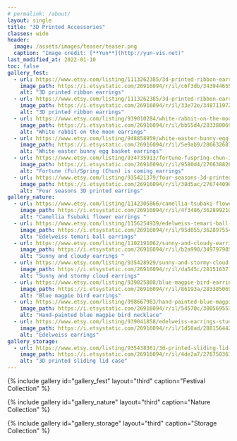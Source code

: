 ```yaml
---
# permalink: /about/
layout: single
title: "3D Printed Accessories"
classes: wide
header:
  image: /assets/images/teaser/teaser.png
  caption: "Image credit: [**Yun**](http://yun-vis.net)"
last_modified_at: 2022-01-10
toc: false
gallery_fest:    
  - url: https://www.etsy.com/listing/1113262385/3d-printed-ribbon-earrings-studclip-on?ref=shop_home_recs_2&pro=1&frs=1
    image_path: https://i.etsystatic.com/26916094/r/il/c6f3db/3439446552/il_794xN.3439446552_hzdb.jpg
    alt: "3D printed ribbon earrings"
  - url: https://www.etsy.com/listing/1113262385/3d-printed-ribbon-earrings-studclip-on?ref=shop_home_recs_2&pro=1&frs=1
    image_path: https://i.etsystatic.com/26916094/r/il/33e72e/3487119721/il_794xN.3487119721_59km.jpg
    alt: "3D printed ribbon earrings"
  - url: https://www.etsy.com/listing/939010284/white-rabbit-on-the-moon-earrings?ref=shop_home_recs_4&frs=1&cns=1
    image_path: https://i.etsystatic.com/26916094/r/il/bb55d4/2833800694/il_794xN.2833800694_pcrv.jpg
    alt: "White rabbit on the moon earrings"
  - url: https://www.etsy.com/listing/948858959/white-easter-bunny-egg-basket-earrings?ref=shop_home_recs_8&frs=1
    image_path: https://i.etsystatic.com/26916094/r/il/5e9ab9/2866326877/il_794xN.2866326877_38qm.jpg
    alt: "White easter bunny egg basket earrings"
  - url: https://www.etsy.com/listing/934735913/fortune-fuspring-chun-is-coming-earrings?ref=shop_home_recs_7&pro=1&frs=1
    image_path: https://i.etsystatic.com/26916094/r/il/9580d4/2766388268/il_794xN.2766388268_cuu7.jpg
    alt: "Fortune (Fu)/Spring (Chun) is coming earrings"
  - url: https://www.etsy.com/listing/935421379/four-seasons-3d-printed-earrings?ref=shop_home_recs_11&frs=1
    image_path: https://i.etsystatic.com/26916094/r/il/38d5ac/2767440904/il_794xN.2767440904_bg6w.jpg
    alt: "Four seasons 3D printed earrings"
gallery_nature:    
  - url: https://www.etsy.com/listing/1142305866/camellia-tsubaki-flower-earrings?click_key=789e9a0339f848dbde07dd8fdddf2eeb7467c229%3A1142305866&click_sum=3fe459ec&ref=shop_home_active_1&frs=1
    image_path: https://i.etsystatic.com/26916094/r/il/4f3486/3628992101/il_794xN.3628992101_oxf1.jpg
    alt: "Camellia Tsubaki flower earrings "
  - url: https://www.etsy.com/listing/1156254939/edelweiss-temari-ball-earrings?click_key=ffe2223d163bea5620a46546a37751495e4628ba%3A1156254939&click_sum=d932f87e&ref=shop_home_active_2&frs=1
    image_path: https://i.etsystatic.com/26916094/r/il/95d055/3628975547/il_794xN.3628975547_jgq0.jpg
    alt: "Edelweiss temari ball earrings"
  - url: https://www.etsy.com/listing/1102191062/sunny-and-cloudy-earrings-hookstudclip?click_key=b942a38a6fefbf227c69ecee2058525424637b86%3A1102191062&click_sum=f5e4568c&ref=shop_home_active_10&frs=1
    image_path: https://i.etsystatic.com/26916094/r/il/b2a990/3497979855/il_794xN.3497979855_t5tz.jpg
    alt: "Sunny and cloudy earrings "
  - url: https://www.etsy.com/listing/935428929/sunny-and-stormy-cloud-earrings-studclip?ref=shop_home_recs_3&frs=1&sca=1
    image_path: https://i.etsystatic.com/26916094/r/il/da545c/2815163715/il_794xN.2815163715_9jqq.jpg
    alt: "Sunny and stormy cloud earrings"
  - url: https://www.etsy.com/listing/939025808/blue-magpie-bird-earrings-studclip-on?ref=shop_home_recs_12&frs=1
    image_path: https://i.etsystatic.com/26916094/r/il/86193a/2833850698/il_794xN.2833850698_i8x9.jpg
    alt: "Blue magpie bird earrings"
  - url: https://www.etsy.com/listing/998667983/hand-painted-blue-magpie-bird-necklace?ref=shop_home_recs_15&frs=1
    image_path: https://i.etsystatic.com/26916094/r/il/54570c/3005695536/il_794xN.3005695536_70kx.jpg
    alt: "Hand-painted blue magpie bird necklace"
  - url: https://www.etsy.com/listing/939041858/edelweiss-earrings-studclip-on?ref=shop_home_recs_5&frs=1
    image_path: https://i.etsystatic.com/26916094/r/il/1d58ad/2881564421/il_794xN.2881564421_rg22.jpg
    alt: "Edelweiss earrings"
gallery_storage:    
  - url: https://www.etsy.com/listing/935438361/3d-printed-sliding-lid-case?ref=shop_home_recs_13&frs=1
    image_path: https://i.etsystatic.com/26916094/r/il/4de2a7/2767503670/il_794xN.2767503670_fa4w.jpg
    alt: "3D printed sliding lid case"    
---
```




{% include gallery id="gallery_fest" layout="third" caption="Festival Collection" %}

{% include gallery id="gallery_nature" layout="third" caption="Nature Collection" %}

{% include gallery id="gallery_storage" layout="third" caption="Storage Collection" %}
